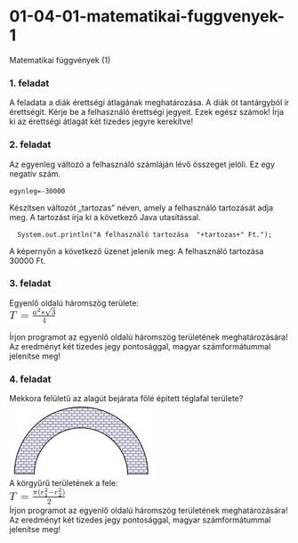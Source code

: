 # 01-04-01-matematikai-fuggvenyek-1
Matematikai függvények (1)
### 1. feladat  
A feladata a diák érettségi átlagának meghatározása. A diák öt tantárgyból ír érettségit. Kérje be a felhasználó érettségi jegyeit. Ezek egész számok!
Írja ki az érettségi átlagát két tizedes jegyre kerekítve! 
### 2. feladat  
Az egyenleg változó a felhasználó számláján lévő összeget jelöli. Ez egy negatív szám.
  ```
egynleg=-30000
  ```
Készítsen változót „tartozas” néven, amely a felhasználó tartozását adja meg.
A tartozást írja ki a következő Java utasítással.
  ```
    System.out.println("A felhasználó tartozása  "+tartozas+" Ft.");
  ```
  A képernyőn a következő üzenet jelenik meg: 
  A felhasználó tartozása 30000 Ft.
### 3. feladat  
Egyenlő oldalú háromszög területe:  
![Egynelő oldalú hárömszög](https://github.com/java-eclipse-introduction-tasks/01-04-01-matematikai-fuggvenyek-1/blob/main/egynelooldalu.png)  

Írjon programot az egyenlő oldalú háromszög területének meghatározására!  
Az eredményt két tizedes jegy pontosággal, magyar számformátummal jelenítse meg!  
### 4. feladat  
Mekkora felületű az alagút bejárata fölé épített téglafal területe?  
![Egynelő oldalú hárömszög](https://github.com/java-eclipse-introduction-tasks/01-04-01-matematikai-fuggvenyek-1/blob/main/alagut_bejarat.jpeg)  
A körgyűrű területének a fele:  
![Egynelő oldalú hárömszög](https://github.com/java-eclipse-introduction-tasks/01-04-01-matematikai-fuggvenyek-1/blob/main/alagut_bejarat_keplet.png)  
Írjon programot az egyenlő oldalú háromszög területének meghatározására!   
Az eredményt két tizedes jegy pontosággal, magyar számformátummal jelenítse meg!  
